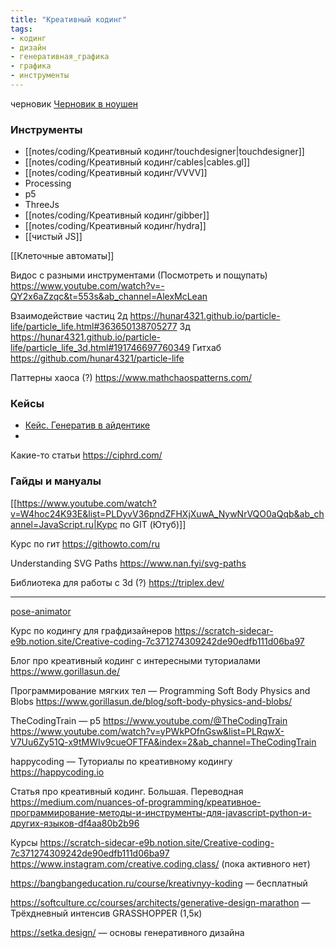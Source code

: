 ```yaml
---
title: "Креативный кодинг"
tags:
- кодинг
- дизайн
- генеративная_графика
- графика
- инструменты
---
```

черновик
[Черновик в ноушен](https://www.notion.so/pustota/4eb68a367ed94e5497f7d97d667007d9)

### Инструменты

- [[notes/coding/Креативный кодинг/touchdesigner|touchdesigner]]
- [[notes/coding/Креативный кодинг/cables|cables.gl]]
- [[notes/coding/Креативный кодинг/VVVV]]
- Processing
- p5
- ThreeJs
- [[notes/coding/Креативный кодинг/gibber]]
- [[notes/coding/Креативный кодинг/hydra]]
- [[чистый JS]]


[[Клеточные автоматы]]

Видос с разными инструментами (Посмотреть и пощупать)
https://www.youtube.com/watch?v=-QY2x6aZzqc&t=553s&ab_channel=AlexMcLean

Взаимодействие частиц
2д
https://hunar4321.github.io/particle-life/particle_life.html#363650138705277
3д
https://hunar4321.github.io/particle-life/particle_life_3d.html#191746697760349
Гитхаб
https://github.com/hunar4321/particle-life

Паттерны хаоса (?)
https://www.mathchaospatterns.com/

### Кейсы

- [Кейс. Генератив в айдентике](https://vc.ru/design/323434-generativnaya-grafika-v-brendinge)
- 



Какие-то статьи
https://ciphrd.com/


### Гайды и мануалы

[[https://www.youtube.com/watch?v=W4hoc24K93E&list=PLDyvV36pndZFHXjXuwA_NywNrVQO0aQqb&ab_channel=JavaScript.ru|Курс по GIT (Ютуб)]]

Курс по гит
https://githowto.com/ru

Understanding SVG Paths
https://www.nan.fyi/svg-paths

Библиотека для работы с 3d (?)
https://triplex.dev/


___
[pose-animator](https://github.com/yemount/pose-animator)

Курс по кодингу для графдизайнеров
https://scratch-sidecar-e9b.notion.site/Creative-coding-7c371274309242de90edfb111d06ba97

Блог про креативный кодинг с интересными туториалами
https://www.gorillasun.de/

Программирование мягких тел — Programming Soft Body Physics and Blobs
https://www.gorillasun.de/blog/soft-body-physics-and-blobs/


TheCodingTrain — p5
https://www.youtube.com/@TheCodingTrain
https://www.youtube.com/watch?v=yPWkPOfnGsw&list=PLRqwX-V7Uu6Zy51Q-x9tMWIv9cueOFTFA&index=2&ab_channel=TheCodingTrain


happycoding — Туториалы по креативному кодингу
https://happycoding.io

Статья про креативный кодинг. Большая. Переводная
https://medium.com/nuances-of-programming/креативное-программирование-методы-и-инструменты-для-javascript-python-и-других-языков-df4aa80b2b96


Курсы
https://scratch-sidecar-e9b.notion.site/Creative-coding-7c371274309242de90edfb111d06ba97
https://www.instagram.com/creative.coding.class/ (пока активного нет)

https://bangbangeducation.ru/course/kreativnyy-koding — бесплатный

https://softculture.cc/courses/architects/generative-design-marathon — Трёхдневный интенсив GRASSHOPPER (1,5к)

https://setka.design/ — основы генеративного дизайна
